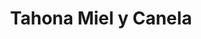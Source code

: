 ---
title: "Tahona Miel y Canela"
url: /aldeamayor-de-san-martin/tahona-miel-y-canela/
shop: panadería
---